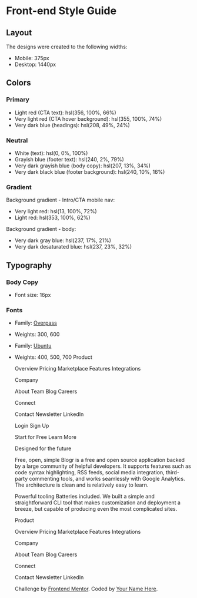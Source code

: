 # Front-end Style Guide

## Layout

The designs were created to the following widths:

- Mobile: 375px
- Desktop: 1440px

## Colors

### Primary

- Light red (CTA text): hsl(356, 100%, 66%)
- Very light red (CTA hover background): hsl(355, 100%, 74%)
- Very dark blue (headings): hsl(208, 49%, 24%)

### Neutral

- White (text): hsl(0, 0%, 100%)
- Grayish blue (footer text): hsl(240, 2%, 79%)
- Very dark grayish blue (body copy): hsl(207, 13%, 34%)
- Very dark black blue (footer background): hsl(240, 10%, 16%)

### Gradient

Background gradient - Intro/CTA mobile nav:

- Very light red: hsl(13, 100%, 72%)
- Light red: hsl(353, 100%, 62%)

Background gradient - body:

- Very dark gray blue: hsl(237, 17%, 21%)
- Very dark desaturated blue: hsl(237, 23%, 32%)

## Typography

### Body Copy

- Font size: 16px

### Fonts

- Family: [Overpass](https://fonts.google.com/specimen/Overpass?preview.text_type=custom)
- Weights: 300, 600

- Family: [Ubuntu](https://fonts.google.com/specimen/Ubuntu?preview.text_type=custom)
- Weights: 400, 500, 700
Product

  Overview
  Pricing
  Marketplace
  Features
  Integrations

  Company

  About
  Team
  Blog
  Careers

  Connect

  Contact
  Newsletter
  LinkedIn
  
  Login
  Sign Up

  
  

  Start for Free
  Learn More

  Designed for the future

  
  

  
  

  
  

  Free, open, simple
  Blogr is a free and open source application backed by a large community of helpful developers. It supports 
  features such as code syntax highlighting, RSS feeds, social media integration, third-party commenting tools, 
  and works seamlessly with Google Analytics. The architecture is clean and is relatively easy to learn.

  Powerful tooling
  Batteries included. We built a simple and straightforward CLI tool that makes customization and deployment a breeze, but
  capable of producing even the most complicated sites.

  Product

  Overview
  Pricing
  Marketplace
  Features
  Integrations

  Company

  About
  Team
  Blog
  Careers

  Connect
  
  Contact
  Newsletter
  LinkedIn

  <div class="attribution">
    Challenge by <a href="https://www.frontendmentor.io?ref=challenge" target="_blank">Frontend Mentor</a>. 
    Coded by <a href="#">Your Name Here</a>.
  </div>